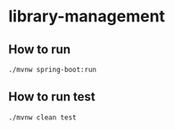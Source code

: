 # library-management

## How to run
```
./mvnw spring-boot:run
```

## How to run test
```
./mvnw clean test
```